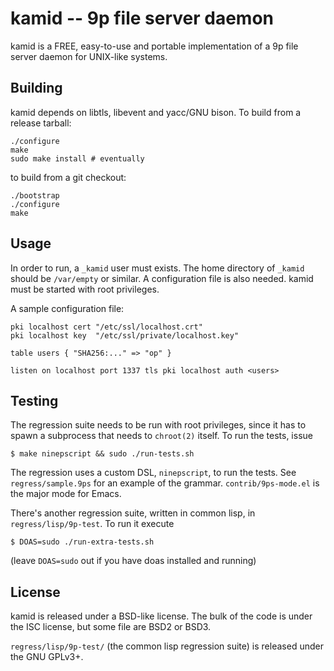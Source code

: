 # kamid -- 9p file server daemon

kamid is a FREE, easy-to-use and portable implementation of a 9p file
server daemon for UNIX-like systems.


## Building

kamid depends on libtls, libevent and yacc/GNU bison.  To build from a
release tarball:

	./configure
	make
	sudo make install # eventually

to build from a git checkout:

	./bootstrap
	./configure
	make


## Usage

In order to run, a `_kamid` user must exists.  The home directory of
`_kamid` should be `/var/empty` or similar.  A configuration file is
also needed.  kamid must be started with root privileges.

A sample configuration file:

```
pki localhost cert "/etc/ssl/localhost.crt"
pki localhost key  "/etc/ssl/private/localhost.key"

table users { "SHA256:..." => "op" }

listen on localhost port 1337 tls pki localhost auth <users>
```


## Testing

The regression suite needs to be run with root privileges, since it
has to spawn a subprocess that needs to `chroot(2)` itself.  To run
the tests, issue

	$ make ninepscript && sudo ./run-tests.sh

The regression uses a custom DSL, `ninepscript`, to run the tests.
See `regress/sample.9ps` for an example of the grammar.
`contrib/9ps-mode.el` is the major mode for Emacs.

There's another regression suite, written in common lisp, in
`regress/lisp/9p-test`.  To run it execute

	$ DOAS=sudo ./run-extra-tests.sh

(leave `DOAS=sudo` out if you have doas installed and running)


## License

kamid is released under a BSD-like license.  The bulk of the code is
under the ISC license, but some file are BSD2 or BSD3.

`regress/lisp/9p-test/` (the common lisp regression suite) is released
under the GNU GPLv3+.
